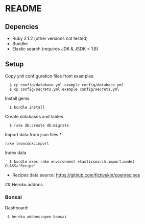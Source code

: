 # README

## Depencies

  - Ruby 2.1.2 (other versions not tested)
  - Bundler
  - Elastic search (requires JDK & JSDK < 1.8)

## Setup

Copy yml configuration files from examples:

```
  $ cp config/database.yml.example config/database.yml
  $ cp config/secrets.yml.example config/secrets.yml
```

Install gems

```
  $ bundle install
```

Create databases and tables

```
  $ rake db:create db:migrate
```

Import data from json files *

```
rake leancook:import
```

Index data

```
  $ bundle exec rake environment elasticsearch:import:model CLASS='Recipe'
```


* Recipes data source: https://github.com/fictivekin/openrecipes

## Heroku addons

### Bonsai

Dashboard:

```
 $ heroku addons:open bonsai
```
